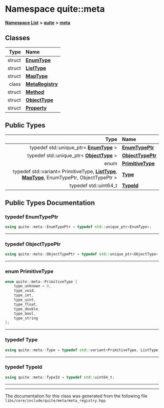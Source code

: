 

# Namespace quite::meta



[**Namespace List**](namespaces.md) **>** [**quite**](namespacequite.md) **>** [**meta**](namespacequite_1_1meta.md)




















## Classes

| Type | Name |
| ---: | :--- |
| struct | [**EnumType**](structquite_1_1meta_1_1EnumType.md) <br> |
| struct | [**ListType**](structquite_1_1meta_1_1ListType.md) <br> |
| struct | [**MapType**](structquite_1_1meta_1_1MapType.md) <br> |
| class | [**MetaRegistry**](classquite_1_1meta_1_1MetaRegistry.md) <br> |
| struct | [**Method**](structquite_1_1meta_1_1Method.md) <br> |
| struct | [**ObjectType**](structquite_1_1meta_1_1ObjectType.md) <br> |
| struct | [**Property**](structquite_1_1meta_1_1Property.md) <br> |


## Public Types

| Type | Name |
| ---: | :--- |
| typedef std::unique\_ptr&lt; [**EnumType**](structquite_1_1meta_1_1EnumType.md) &gt; | [**EnumTypePtr**](#typedef-enumtypeptr)  <br> |
| typedef std::unique\_ptr&lt; [**ObjectType**](structquite_1_1meta_1_1ObjectType.md) &gt; | [**ObjectTypePtr**](#typedef-objecttypeptr)  <br> |
| enum  | [**PrimitiveType**](#enum-primitivetype)  <br> |
| typedef std::variant&lt; PrimitiveType, [**ListType**](structquite_1_1meta_1_1ListType.md), [**MapType**](structquite_1_1meta_1_1MapType.md), EnumTypePtr, ObjectTypePtr &gt; | [**Type**](#typedef-type)  <br> |
| typedef std::uint64\_t | [**TypeId**](#typedef-typeid)  <br> |
















































## Public Types Documentation




### typedef EnumTypePtr 

```C++
using quite::meta::EnumTypePtr = typedef std::unique_ptr<EnumType>;
```




<hr>



### typedef ObjectTypePtr 

```C++
using quite::meta::ObjectTypePtr = typedef std::unique_ptr<ObjectType>;
```




<hr>



### enum PrimitiveType 

```C++
enum quite::meta::PrimitiveType {
    type_unknown = 0,
    type_void,
    type_int,
    type_uint,
    type_float,
    type_double,
    type_bool,
    type_string
};
```




<hr>



### typedef Type 

```C++
using quite::meta::Type = typedef std::variant<PrimitiveType, ListType, MapType, EnumTypePtr, ObjectTypePtr>;
```




<hr>



### typedef TypeId 

```C++
using quite::meta::TypeId = typedef std::uint64_t;
```




<hr>

------------------------------
The documentation for this class was generated from the following file `libs/core/include/quite/meta/meta_registry.hpp`

